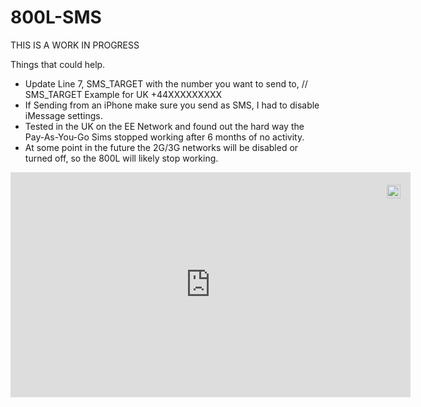 # 800L-SMS

THIS IS A WORK IN PROGRESS

Things that could help. 

* Update Line 7, SMS_TARGET with the number you want to send to, // SMS_TARGET Example for UK +44XXXXXXXXX
* If Sending from an iPhone make sure you send as SMS, I had to disable iMessage settings. 
* Tested in the UK on the EE Network and found out the hard way the Pay-As-You-Go Sims stopped working after 6 months of no activity.
* At some point in the future the 2G/3G networks will be disabled or turned off, so the 800L will likely stop working.

  
<div style="position:relative;width:fit-content;height:fit-content;">
            <a style="position:absolute;top:20px;right:1rem;opacity:0.8;" href="https://clipchamp.com/watch/2bC1rUm2Kwl?utm_source=embed&utm_medium=embed&utm_campaign=watch">
                <img loading="lazy" style="height:22px;" src="https://clipchamp.com/e.svg" alt="Made with Clipchamp" />
            </a>
            <iframe allow="autoplay;" allowfullscreen style="border:none" src="https://clipchamp.com/watch/2bC1rUm2Kwl/embed" width="640" height="360"></iframe>
        </div>
